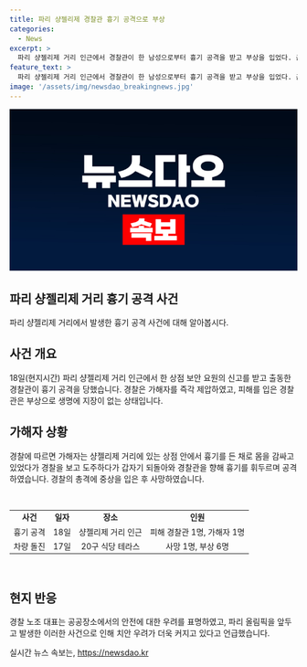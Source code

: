 ```yaml
---
title: 파리 샹젤리제 경찰관 흉기 공격으로 부상
categories:
  - News
excerpt: >
  파리 샹젤리제 거리 인근에서 경찰관이 한 남성으로부터 흉기 공격을 받고 부상을 입었다. 곧바로 공격을 가한 남성은 경찰에 의해 사살되었고, 가해자는 테러와의 연관성이 없었다. 이 사건은 2024 파리 올림픽을 앞두고 치안 우려가 높아지는 상황에서 발생했는데, 최근에도 파리에서 다양한 불상사가 발생하고 있다. 파리 경찰청장은 피해 경찰관이 부상을 입은 것으로 밝히며 지역 전체에 경찰에 의한 통제가 이뤄졌다.
feature_text: >
  파리 샹젤리제 거리 인근에서 경찰관이 한 남성으로부터 흉기 공격을 받고 부상을 입었다. 곧바로 공격을 가한 남성은 경찰에 의해 사살되었고, 가해자는 테러와의 연관성이 없었다. 이 사건은 2024 파리 올림픽을 앞두고 치안 우려가 높아지는 상황에서 발생했는데, 최근에도 파리에서 다양한 불상사가 발생하고 있다. 파리 경찰청장은 피해 경찰관이 부상을 입은 것으로 밝히며 지역 전체에 경찰에 의한 통제가 이뤄졌다.
image: '/assets/img/newsdao_breakingnews.jpg'
---
```


<p><img src="/assets/img/newsdao_breakingnews.jpg" alt="implanttips 속보" /></p>

<h2 data-ke-size="size26">파리 샹젤리제 거리 흉기 공격 사건</h2>

<p data-ke-size="size16">파리 샹젤리제 거리에서 발생한 흉기 공격 사건에 대해 알아봅시다.</p>

<h2><b>사건 개요</b></h2>

<p data-ke-size="size16">18일(현지시간) 파리 샹젤리제 거리 인근에서 한 상점 보안 요원의 신고를 받고 출동한 경찰관이 흉기 공격을 당했습니다. 경찰은 가해자를 즉각 제압하였고, 피해를 입은 경찰관은 부상으로 생명에 지장이 없는 상태입니다.</p>

<h2><b>가해자 상황</b></h2>

<p data-ke-size="size16">경찰에 따르면 가해자는 샹젤리제 거리에 있는 상점 안에서 흉기를 든 채로 몸을 감싸고 있었다가 경찰을 보고 도주하다가 갑자기 되돌아와 경찰관을 향해 흉기를 휘두르며 공격하였습니다. 경찰의 총격에 중상을 입은 후 사망하였습니다.</p>

<p data-ke-size="size16">&nbsp;</p>

<table>
    <tbody>
        <tr>
            <td style="text-align: center; height: 17px;"><b>사건</b></td>
            <td style="text-align: center;"><b>일자</b></td>
            <td style="text-align: center;"><b>장소</b></td>
            <td style="text-align: center;"><b>인원</b></td>
        </tr>
        <tr>
            <td style="text-align: center; height: 17px;">흉기 공격</td>
            <td style="text-align: center;">18일</td>
            <td style="text-align: center;">샹젤리제 거리 인근</td>
            <td style="text-align: center;">피해 경찰관 1명, 가해자 1명</td>
        </tr>
        <tr>
            <td style="text-align: center; height: 17px;">차량 돌진</td>
            <td style="text-align: center;">17일</td>
            <td style="text-align: center;">20구 식당 테라스</td>
            <td style="text-align: center;">사망 1명, 부상 6명</td>
        </tr>
    </tbody>
</table>

<p data-ke-size="size16">&nbsp;</p>

<h2><b>현지 반응</b></h2>

<p data-ke-size="size16">경찰 노조 대표는 공공장소에서의 안전에 대한 우려를 표명하였고, 파리 올림픽을 앞두고 발생한 이러한 사건으로 인해 치안 우려가 더욱 커지고 있다고 언급했습니다.</p>
실시간 뉴스 속보는, <a href="https://newsdao.kr" rel="dofollow">https://newsdao.kr</a>


